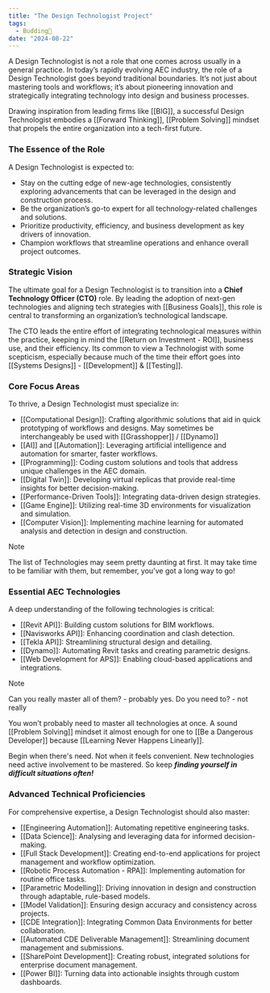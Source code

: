 ```yaml
---
title: "The Design Technologist Project"
tags:
  - Budding🌿
date: "2024-08-22"
---
```

A Design Technologist is not a role that one comes across usually in a general practice. In today’s rapidly evolving AEC industry, the role of a Design Technologist goes beyond traditional boundaries. It’s not just about mastering tools and workflows; it’s about pioneering innovation and strategically integrating technology into design and business processes. 

Drawing inspiration from leading firms like [[BIG]], a successful Design Technologist embodies a [[Forward Thinking]], [[Problem Solving]] mindset that propels the entire organization into a tech-first future.

### The Essence of the Role

A Design Technologist is expected to:
- Stay on the cutting edge of new-age technologies, consistently exploring advancements that can be leveraged in the design and construction process.
- Be the organization’s go-to expert for all technology-related challenges and solutions.
- Prioritize productivity, efficiency, and business development as key drivers of innovation.
- Champion workflows that streamline operations and enhance overall project outcomes.

### Strategic Vision

The ultimate goal for a Design Technologist is to transition into a **Chief Technology Officer (CTO)** role. By leading the adoption of next-gen technologies and aligning tech strategies with [[Business Goals]], this role is central to transforming an organization’s technological landscape.

The CTO leads the entire effort of integrating technological measures within the practice, keeping in mind the [[Return on Investment - ROI]], business use, and their efficiency. Its common to view a Technologist with some scepticism, especially because much of the time their effort goes into [[Systems Designs]] - [[Development]] & [[Testing]].

### Core Focus Areas

To thrive, a Design Technologist must specialize in:
- [[Computational Design]]: Crafting algorithmic solutions that aid in quick prototyping of workflows and designs. May sometimes be interchangeably be used with [[Grasshopper]] / [[Dynamo]]
- [[AI]] and [[Automation]]: Leveraging artificial intelligence and automation for smarter, faster workflows.
- [[Programming]]: Coding custom solutions and tools that address unique challenges in the AEC domain.
- [[Digital Twin]]: Developing virtual replicas that provide real-time insights for better decision-making.
- [[Performance-Driven Tools]]: Integrating data-driven design strategies.
- [[Game Engine]]: Utilizing real-time 3D environments for visualization and simulation.
- [[Computer Vision]]: Implementing machine learning for automated analysis and detection in design and construction.

> [!note] 
> 
> The list of Technologies may seem pretty daunting at first. It may take time to be familiar with them, but remember, you've got a long way to go! 
### Essential AEC Technologies

A deep understanding of the following technologies is critical:
- [[Revit API]]: Building custom solutions for BIM workflows.
- [[Navisworks API]]: Enhancing coordination and clash detection.
- [[Tekla API]]: Streamlining structural design and detailing.
- [[Dynamo]]: Automating Revit tasks and creating parametric designs.
- [[Web Development for APS]]: Enabling cloud-based applications and integrations.

>[!note]
>
>Can you really master all of them? - probably yes. Do you need to? - not really

You won't probably need to master all technologies at once. A sound [[Problem Solving]] mindset it almost enough for one to [[Be a Dangerous Developer]] because [[Learning Never Happens Linearly]]. 

Begin when there's need. Not when it feels convenient. New technologies need active involvement to be mastered. So keep ***finding yourself in difficult situations often!*** 

### Advanced Technical Proficiencies

For comprehensive expertise, a Design Technologist should also master:
- [[Engineering Automation]]: Automating repetitive engineering tasks.
- [[Data Science]]: Analysing and leveraging data for informed decision-making.
- [[Full Stack Development]]: Creating end-to-end applications for project management and workflow optimization.
- [[Robotic Process Automation - RPA]]: Implementing automation for routine office tasks.
- [[Parametric Modelling]]: Driving innovation in design and construction through adaptable, rule-based models.
- [[Model Validation]]: Ensuring design accuracy and consistency across projects.
- [[CDE Integration]]: Integrating Common Data Environments for better collaboration.
- [[Automated CDE Deliverable Management]]: Streamlining document management and submissions.
- [[SharePoint Development]]: Creating robust, integrated solutions for enterprise document management.
- [[Power BI]]: Turning data into actionable insights through custom dashboards.